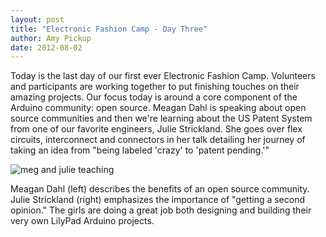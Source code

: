 ```yaml
---
layout: post
title: "Electronic Fashion Camp - Day Three"
author: Amy Pickup
date: 2012-08-02
---
```

Today is the last day of our first ever Electronic Fashion Camp. Volunteers and participants are working together to put finishing touches on their amazing projects. Our focus today is around a core component of the Arduino community: open source. Meagan Dahl is speaking about open source communities and then we're learning about the US Patent System from one of our favorite engineers, Julie Strickland. She goes over flex circuits, interconnect and connectors in her talk detailing her journey of taking an idea from "being labeled 'crazy' to 'patent pending.'"

![meg and julie teaching](https://etiquettecreative.github.io/assets/images/electronic-fashion-camp-meg-julie-teaching.jpg)

Meagan Dahl (left) describes the benefits of an open source community. Julie Strickland (right) emphasizes the importance of "getting a second opinion." 
The girls are doing a great job both designing and building their very own LilyPad Arduino projects. 